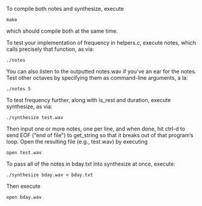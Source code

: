 To compile both notes and synthesize, execute
```
make
```
which should compile both at the same time.

To test your implementation of frequency in helpers.c, execute notes, which calls precisely that function, as via:
```
./notes
```
You can also listen to the outputted notes.wav if you’ve an ear for the notes. Test other octaves by specifying them as command-line arguments, a la:
```
./notes 5
```
To test frequency further, along with is_rest and duration, execute synthesize, as via:
```
./synthesize test.wav
```
Then input one or more notes, one per line, and when done, hit ctrl-d to send EOF ("end of file") to get_string so that it breaks out of that program’s loop. Open the resulting file (e.g., test.wav) by executing
```
open test.wav
```
To pass all of the notes in bday.txt into synthesize at once, execute:
```
./synthesize bday.wav < bday.txt
```
Then execute
```
open bday.wav
```
